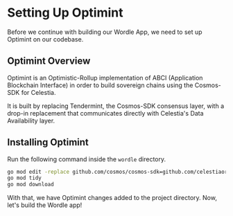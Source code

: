 # Setting Up Optimint

Before we continue with building our Wordle App, we need to set up
Optimint on our codebase.

## Optimint Overview

Optimint is an Optimistic-Rollup implementation of
ABCI (Application Blockchain Interface) in order to build sovereign
chains using the Cosmos-SDK for Celestia.

It is built by replacing Tendermint, the Cosmos-SDK consensus layer, with
a drop-in replacement that communicates directly with
Celestia's Data Availability layer.

## Installing Optimint

Run the following command inside the `wordle` directory.

```sh
go mod edit -replace github.com/cosmos/cosmos-sdk=github.com/celestiaorg/cosmos-sdk@v0.45.4-optimint-v0.3.4
go mod tidy
go mod download
```

With that, we have Optimint changes added to the project directory. Now,
let's build the Wordle app!
